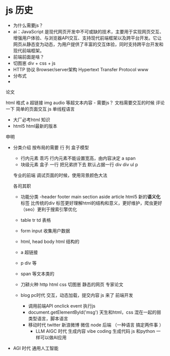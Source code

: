 # js 历史

- 为什么需要js？
- ai：JavaScript 是现代网页开发中不可或缺的技术，主要用于实现网页交互、增强用户体验、与浏览器API交互、支持现代前端框架以及跨平台开发。它让网页从静态变为动态，为用户提供了丰富的交互体验，同时支持跨平台开发和现代前端框架。
- 前端前面是啥？
 - 切图崽
  div + css + js
- HTTP 协议
 Browser/server架构
 Hypertext Transfer Protocol
 www
 - 分布式
 - <!Doctype html>
 论文
  <div>
     <title>马斯克推行的第一性原理</title>
   </div>
   html 格式
   a 超链接
   img audio 等超文本内容
   - 需要js？
    文档需要交互的时候
    评论一下
    简单的页面交互
    js 单线程语言

 - 大厂必考html 知识
 - html5 html最新的版本
 <!DOCTYPE html> 申明 
 - 分类介绍
   按布局的需要 行 列
   盒子模型
    - 行内元素 乖巧
      行内元素不能设置宽高，由内容决定
      a span
    - 块级元素 盒子 一行 把兄弟挤下去
     默认占据一行 div
     div
     ul 
     p  

    专业的前端 调试页面的时候，使用背景颜色大法
     
     各司其职
     - 功能分类
     -header footer main section aside article html5 新的**语义化**标签
     比传统的div 标签更好理解html的结构和意义，更好维护，爬虫更好（seo）更利于搜索引擎优化

     - table tr td 表格
     - form input 收集用户数据
     - html, head body html 结构的
     - a 超链接
     - p div 等
     - span 等文本类的

   - 刀耕火种
     http html css
     切图崽
     静态的网页 专家论文
   - blog pc时代
     交互，动态加载，提交内容
     js 来了
     前端开发
     - 调用前端API
     onclick event 执行js
     - document.getElementById('msg')
      天生和html，css 混在一起的弱类型语言，脚本语言
      - 移动时代
        twitter 新浪微博 微信
        node 后端 （一种语言 搞定两件事 ）
        - LLM AIGC 时代 生成内容
       vibe coding 生成代码 
      js 和python 一样可以做AI应用
-   AGI 时代
    通用人工智能
